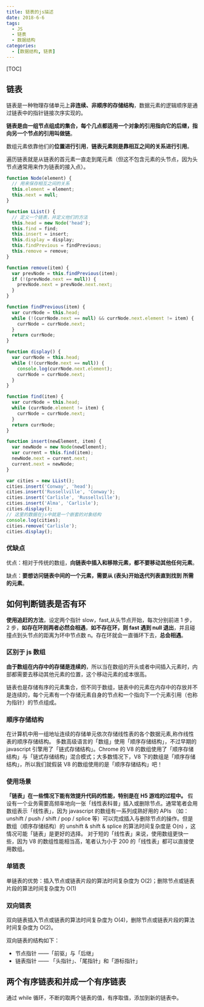 ```yaml
---
title: 链表的js描述
date: 2018-6-6
tags:
  - JS
  - 链表
  - 数据结构
categories:
  - [数据结构, 链表]
---
```


[TOC]

## 链表

链表是一种物理存储单元上**非连续、非顺序的存储结构**，数据元素的逻辑顺序是通过链表中的指针链接次序实现的。

**链表是由一组节点组成的集合，每个几点都适用一个对象的引用指向它的后继，指向另一个节点的引用叫做链**。

数组元素依靠他们的**位置进行引用**，**链表元素则是靠相互之间的关系进行引用**。

遍历链表就是从链表的首元素一直走到尾元素（但这不包含元素的头节点，因为头节点通常用来作为链表的接入点）。


```js
function Node(element) {
  // 用来保存相互之间的关系
  this.element = element;
  this.next = null;
}

function LList() {
  // 定义一个链表，并定义他们的方法
  this.head = new Node('head');
  this.find = find;
  this.insert = insert;
  this.display = display;
  this.findPrevious = findPrevious;
  this.remove = remove;
}

function remove(item) {
  var prevNode = this.findPrevious(item);
  if (!(prevNode.next == null)) {
    prevNode.next = prevNode.next.next;
  }
}

function findPrevious(item) {
  var currNode = this.head;
  while (!(currNode.next == null) && currNode.next.element != item) {
    currNode = currNode.next;
  }
  return currNode;
}

function display() {
  var currNode = this.head;
  while (!(currNode.next == null)) {
    console.log(currNode.next.element);
    currNode = currNode.next;
  }
}

function find(item) {
  var currNode = this.head;
  while (currNode.element != item) {
    currNode = currNode.next;
  }
  return currNode;
}

function insert(newElement, item) {
  var newNode = new Node(newElement);
  var current = this.find(item);
  newNode.next = current.next;
  current.next = newNode;
}

var cities = new LList();
cities.insert('Conway', 'head');
cities.insert('Russellville', 'Conway');
cities.insert('Carlisle', 'Russellville');
cities.insert('Alma', 'Carlisle');
cities.display();
// 这里的数据在js中就是一个嵌套的对象结构
console.log(cities);
cities.remove('Carlisle');
cities.display();
```

### 优缺点

优点：相对于传统的数组，**向链表中插入和移除元素，都不要移动其他任何元素**。

缺点：**要想访问链表中间的一个元素，需要从 (表头)开始迭代列表直到找到 所需的元素**。

## 如何判断链表是否有环

**使用追赶的方法**，设定两个指针 slow，fast,从头节点开始，每次分别前进 1 步，2 步，**如存在环则两者必然会相遇**，**如不存在环，则 fast 遇到 null 退出**，并且碰撞点到头节点的距离为环中节点数 n。存在环就会一直循环下去，**总会相遇**。

### 区别于 js 数组

**由于数组在内存中的存储是连续的**，所以当在数组的开头或者中间插入元素时，内部都需要去移动其他元素的位置，这个移动元素的成本很高。

链表也是存储有序的元素集合，但不同于数组，链表中的元素在内存中的存放并不是连续的，每个元素有一个存储元素自身的节点和一个指向下一个元素引用（也称为指针）的节点组成。

### 顺序存储结构

在计算机中用一组地址连续的存储单元依次存储线性表的各个数据元素,称作线性表的顺序存储结构。
多数高级语言的「数组」使用「顺序存储结构」，不过早期的 javascript 引擎用了「链式存储结构」。Chrome 的 V8 的数组使用了「顺序存储结构」与「链式存储结构」混合模式；大多数情况下，V8 下的数组是「顺序存储结构」，所以我们就假装 V8 的数组使用的是「顺序存储结构」吧！

### 使用场景

**「链表」在一些情况下能有效提升代码的性能，特别是在 H5 游戏的过程中。**
假设有一个业务需要高频率地向一张「线性表科普」插入或删除节点。通常笔者会用数组表示「线性表」，因为 javascript 的数组有一系列成熟好用的 APIs （如：unshift / push / shift / pop / splice 等）可以完成插入与删除节点的操作。但是数组（顺序存储结构）的 unshift & shift & splice 的算法时间复杂度是 O(n) ，这情况可能「链表」是更好的选择。
对于短的「线性表」来说，使用数组更快一些，因为 V8 的数组性能相当高，笔者认为小于 200 的「线性表」都可以直接使用数组。

### 单链表

单链表的优势：插入节点或链表片段的算法时间复杂度为 O(2)；删除节点或链表片段的算法时间复杂度为 O(1)

### 双向链表

双向链表插入节点或链表的算法时间复杂度为 O(4)，删除节点或链表片段的算法时间复杂度为 O(2)。

双向链表的结构如下：

- 节点指针 ——「前驱」与「后继」
- 链表指针 —— 「头指针」、「尾指针」和「游标指针」

## 两个有序链表和并成一个有序链表

通过 while 循环，不断的取两个链表的值，有序取值，添加到新的链表中。
